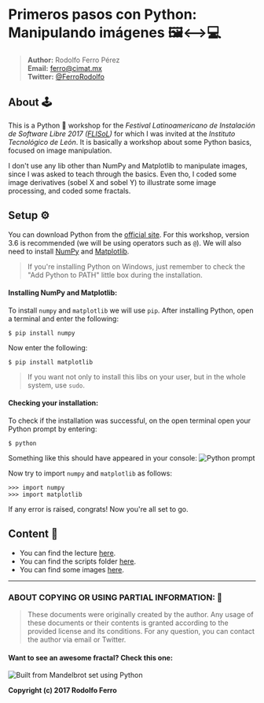 # Primeros pasos con Python: Manipulando imágenes 🖼⟷💻

> **Author:** Rodolfo Ferro Pérez <br/>
> **Email:** [ferro@cimat.mx](mailto:ferro@cimat.mx) <br/>
> **Twitter:** [@FerroRodolfo](http://twitter.com/FerroRodolfo) <br/>

## About 🕹

This is a Python 🐍 workshop for the *Festival Latinoamericano de Instalación de Software Libre 2017 ([FLISoL](https://flisol.info/FLISOL2017/Mexico/Leon))* for which I was invited at the *Instituto Tecnológico de León*. It is basically a workshop about some Python basics, focused on image manipulation.

I don't use any lib other than NumPy and Matplotlib to manipulate images, since I was asked to teach through the basics. Even tho, I coded some image derivatives (sobel X and sobel Y) to illustrate some image processing, and coded some fractals.


## Setup ⚙️

You can download Python from the [official site](https://www.python.org/downloads/). For this workshop, version 3.6 is recommended (we will be using operators such as `@`). We will also need to install [NumPy](http://numpy.org) and [Matplotlib](http://matplotlib.org).

> If you're installing Python on Windows, just remember to check the "Add Python to PATH" little box during the installation.

#### Installing NumPy and Matplotlib:

To install `numpy` and `matplotlib` we will use `pip`. After installing Python, open a terminal and enter the following:
```
$ pip install numpy
```

Now enter the following:
```
$ pip install matplotlib
```

> If you want not only to install this libs on your user, but in the whole system, use `sudo`.

#### Checking your installation:

To check if the installation was successful, on the open terminal open your Python prompt by entering:
```
$ python
```
Something like this should have appeared in your console:
![Python prompt](https://github.com/RodolfoFerro/FLISoL17/blob/master/imgs/prompt.png "Python prompt")

Now try to import `numpy` and `matplotlib` as follows:
```
>>> import numpy
>>> import matplotlib
```
If any error is raised, congrats! Now you're all set to go.

## Content 👾

* You can find the lecture [here](https://github.com/RodolfoFerro/FLISoL17/tree/master/python.pdf).
* You can find the scripts folder [here](https://github.com/RodolfoFerro/FLISoL17/tree/master/scripts).
* You can find some images [here](https://github.com/RodolfoFerro/FLISoL17/tree/master/imgs).

***

### ABOUT COPYING OR USING PARTIAL INFORMATION: 🔐
> These documents were originally created by the author.
> Any usage of these documents or their contents is granted according to the provided license and its conditions.
> For any question, you can contact the author via email or Twitter.


#### Want to see an awesome fractal? Check this one:
![Built from Mandelbrot set using Python](https://github.com/RodolfoFerro/FLISoL17/blob/master/imgs/mandel.png "Built from Mandelbrot set using Python")

**Copyright (c) 2017 Rodolfo Ferro**
